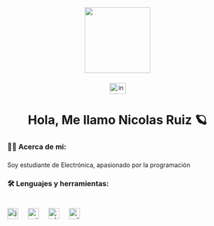 <div align="center">
  <img height="150" src="https://cdn.pixabay.com/photo/2016/11/18/18/37/programming-1836330_1280.png"  />
</div>

###

<div align="center">
  <a href="https://www.instagram.com/nicosanrz/" target="_blank">
    <img src="https://raw.githubusercontent.com/maurodesouza/profile-readme-generator/master/src/assets/icons/social/instagram/default.svg" width="37" height="25" alt="instagram logo"  />
  </a>
</div>

###

<h1 align="center">Hola, Me llamo Nicolas Ruiz 🪐</h1>

###

<h3 align="left">👩‍💻  Acerca de mi:</h3>

###

<p align="left">Soy estudiante de Electrónica, apasionado por la programación</p>

###

<h3 align="left">🛠 Lenguajes y herramientas:</h3>

###

<br clear="both">

<div align="left">
  <img src="https://cdn.jsdelivr.net/gh/devicons/devicon/icons/javascript/javascript-original.svg" height="25" alt="javascript logo"  />
  <img width="14" />
  <img src="https://cdn.jsdelivr.net/gh/devicons/devicon/icons/python/python-original.svg" height="25" alt="python logo"  />
  <img width="14" />
  <img src="https://skillicons.dev/icons?i=ai" height="25" alt="adobeillustrator logo"  />
  <img width="14" />
  <img src="https://skillicons.dev/icons?i=cpp" height="25" alt="cplusplus logo"  />
</div>

###

<h3 align="left"></h3>

###
